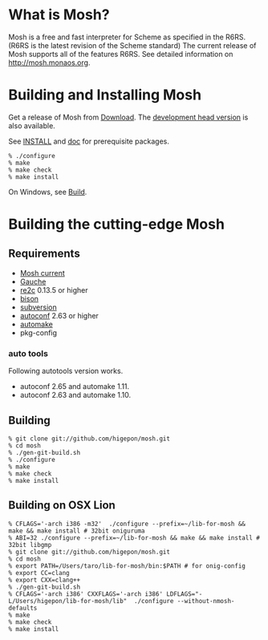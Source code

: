 # What is Mosh?
Mosh is a free and fast interpreter for Scheme as specified in the R6RS.(R6RS is the latest revision of the Scheme standard)
The current release of Mosh supports all of the features R6RS.
See detailed information on http://mosh.monaos.org.

# Building and Installing Mosh
Get a release of Mosh from [Download](http://code.google.com/p/mosh-scheme/downloads/list). The [development head version](http://storage.osdev.info/pub/mosh/mosh-current.tar.gz) is also available.

See [INSTALL](https://github.com/higepon/mosh/blob/master/INSTALL) and [doc](https://github.com/higepon/mosh/tree/master/doc) for prerequisite packages.

    % ./configure
    % make
    % make check
    % make install

On Windows, see [Build](http://mosh.monaos.org/files/doc/text/Download-txt.html).

# Building the cutting-edge Mosh
## Requirements

- [Mosh current](http://storage.osdev.info/pub/mosh/mosh-current.tar.gz)
- [Gauche](http://practical-scheme.net/gauche/)
- [re2c](http://re2c.org/) 0.13.5 or higher
- [bison](http://www.gnu.org/software/bison/)
- [subversion](http://subversion.tigris.org/)
- [autoconf](http://www.gnu.org/software/autoconf/) 2.63 or higher
- [automake](http://www.gnu.org/software/automake/)
- pkg-config

### auto tools
Following autotools version works.

- autoconf 2.65 and automake 1.11.
- autoconf 2.63 and automake 1.10.

## Building

    % git clone git://github.com/higepon/mosh.git
    % cd mosh
    % ./gen-git-build.sh
    % ./configure
    % make
    % make check
    % make install

## Building on OSX Lion

    % CFLAGS='-arch i386 -m32'  ./configure --prefix=~/lib-for-mosh && make && make install # 32bit oniguruma
    % ABI=32 ./configure --prefix=~/lib-for-mosh && make && make install # 32bit libgmp
    % git clone git://github.com/higepon/mosh.git
    % cd mosh
    % export PATH=/Users/taro/lib-for-mosh/bin:$PATH # for onig-config
    % export CC=clang
    % export CXX=clang++
    % ./gen-git-build.sh
    % CFLAGS='-arch i386' CXXFLAGS='-arch i386' LDFLAGS="-L/Users/higepon/lib-for-mosh/lib"  ./configure --without-nmosh-defaults
    % make
    % make check
    % make install
